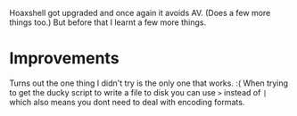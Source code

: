 Hoaxshell got upgraded and once again it avoids AV. (Does a few more things too.)
But before that I learnt a few more things.

# Improvements
Turns out the one thing I didn't try is the only one that works. :( When trying to get the ducky script to write a file to disk you can use `>` instead of `|` which also means you dont need to deal with encoding formats.
